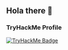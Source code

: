 ## Hola there 👋

<!--
**levontumanyan/levontumanyan** is a ✨ _special_ ✨ repository because its `README.md` (this file) appears on your GitHub profile.

Here are some ideas to get you started:

- 🔭 I’m currently working on ...
- 🌱 I’m currently learning ...
- 👯 I’m looking to collaborate on ...
- 🤔 I’m looking for help with ...
- 💬 Ask me about ...
- 📫 How to reach me: ...
- 😄 Pronouns: ...
- ⚡ Fun fact: ...
-->

### TryHackMe Profile
[![TryHackMe Badge](https://tryhackme-badges.s3.amazonaws.com/fibonacci011235.png?v=4)](https://tryhackme.com/p/fibonacci011235)
